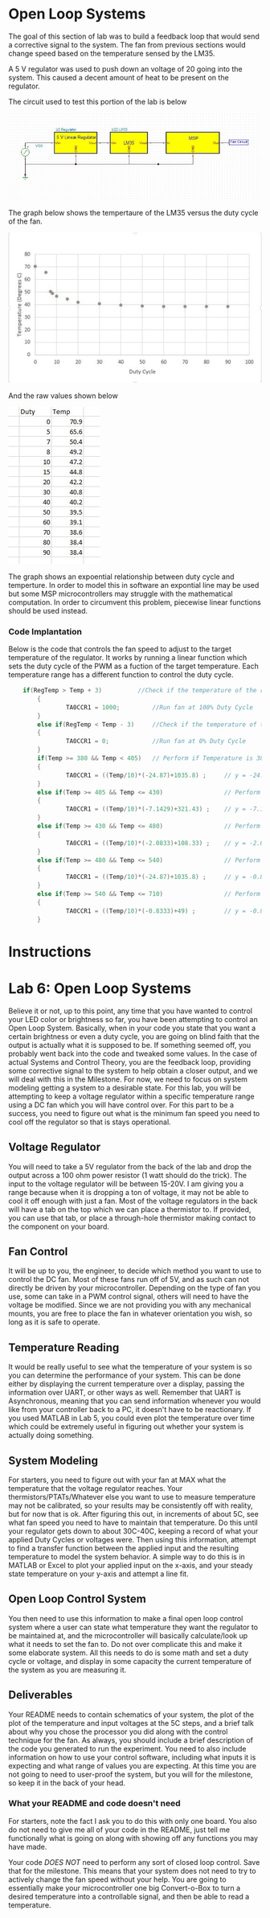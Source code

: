 # Open Loop Systems

The goal of this section of lab was to build a feedback loop that would send a corrective signal to the system. The fan from previous sections would change speed based on the temperature sensed by the LM35. 

A 5 V regulator was used to push down an voltage of 20 going into the system. This caused a decent amount of heat to be present on the regulator. 

The circuit used to test this portion of the lab is below

![alt text](https://github.com/RU09342/lab-6taking-control-over-your-embedded-life-shea-and-simon/blob/master/Images/FanCircuit.JPG)

The graph below shows the tempertaure of the LM35 versus the duty cycle of the fan. 

![alt text](https://github.com/RU09342/lab-6taking-control-over-your-embedded-life-shea-and-simon/blob/master/Images/DutyCycleTemp.JPG)

And the raw values shown below

![alt text](https://github.com/RU09342/lab-6taking-control-over-your-embedded-life-shea-and-simon/blob/master/Images/tempdutyexcel.JPG)

The graph shows an expoential relationship between duty cycle and temperture. In order to model this in software an expontial line may be used but some MSP microcontrollers may struggle with the mathematical computation. In order to circumvent this problem, piecewise linear functions should be used instead.

### Code Implantation 

Below is the code that controls the fan speed to adjust to the target temperature of the regulator. It works by running a linear function which sets the duty cycle of the PWM as a fuction of the target temperature. Each temperature range has a different function to control the duty cycle.

```c
	if(RegTemp > Temp + 3)          //Check if the temperature of the regulator is greater than target temperature
        {
                TA0CCR1 = 1000;         //Run fan at 100% Duty Cycle
        }
        else if(RegTemp < Temp - 3)     //Check if the temperature of the regulator is less than target temperature
        {
                TA0CCR1 = 0;            //Run fan at 0% Duty Cycle
        }
        if(Temp >= 380 && Temp < 405)   // Perform if Temperature is 38-40.5 C
        {
                TA0CCR1 = ((Temp/10)*(-24.87)+1035.8) ;     // y = -24.87x + 1035.8
        }
        else if(Temp >= 405 && Temp <= 430)                 // Perform if Temperature is 40.5-43 C
        {
                TA0CCR1 = ((Temp/10)*(-7.1429)+321.43) ;    // y = -7.1429x + 321.4
        }
        else if(Temp >= 430 && Temp <= 480)                 // Perform if Temperature is 43-48 C
        {
                TA0CCR1 = ((Temp/10)*(-2.0833)+108.33) ;    // y = -2.0833x + 108.33
        }
        else if(Temp >= 480 && Temp <= 540)                 // Perform if Temperature is 48-54 C
        {
                TA0CCR1 = ((Temp/10)*(-24.87)+1035.8) ;     // y = -0.8333x + 49
        }
        else if(Temp >= 540 && Temp <= 710)                 // Perform if Temperature is 54-71 C
        {
                TA0CCR1 = ((Temp/10)*(-0.8333)+49) ;        // y = -0.8333x + 49
        }   
```

# Instructions
# Lab 6: Open Loop Systems
Believe it or not, up to this point, any time that you have wanted to control your LED color or brightness so far, you have been attempting to control an Open Loop System. Basically, when in your code you state that you want a certain brightness or even a duty cycle, you are going on blind faith that the output is actually what it is supposed to be. If something seemed off, you probably went back into the code and tweaked some values. In the case of actual Systems and Control Theory, you are the feedback loop, providing some corrective signal to the system to help obtain a closer output, and we will deal with this in the Milestone. For now, we need to focus on system modeling getting a system to a desirable state. For this lab, you will be attempting to keep a voltage regulator within a specific temperature range using a DC fan which you will have control over. For this part to be a success, you need to figure out what is the minimum fan speed you need to cool off the regulator so that is stays operational.

## Voltage Regulator
You will need to take a 5V regulator from the back of the lab and drop the output across a 100 ohm power resistor (1 watt should do the trick). The input to the voltage regulator will be between 15-20V. I am giving you a range because when it is dropping a ton of voltage, it may not be able to cool it off enough with just a fan. Most of the voltage regulators in the back will have a tab on the top which we can place a thermistor to. If provided, you can use that tab, or place a through-hole thermistor making contact to the component on your board.

## Fan Control
It will be up to you, the engineer, to decide which method you want to use to control the DC fan. Most of these fans run off of 5V, and as such can not directly be driven by your microcontroller. Depending on the type of fan you use, some can take in a PWM control signal, others will need to have the voltage be modified. Since we are not providing you with any mechanical mounts, you are free to place the fan in whatever orientation you wish, so long as it is safe to operate.

## Temperature Reading
It would be really useful to see what the temperature of your system is so you can determine the performance of your system. This can be done either by displaying the current temperature over a display, passing the information over UART, or other ways as well. Remember that UART is Asynchronous, meaning that you can send information whenever you would like from your controller back to a PC, it doesn't have to be reactionary. If you used MATLAB in Lab 5, you could even plot the temperature over time which could be extremely useful in figuring out whether your system is actually doing something. 


## System Modeling
For starters, you need to figure out with your fan at MAX what the temperature that the voltage regulator reaches. Your thermistors/PTATs/Whatever else you want to use to measure temperature may not be calibrated, so your results may be consistently off with reality, but for now that is ok. After figuring this out, in increments of about 5C, see what fan speed you need to have to maintain that temperature. Do this until your regulator gets down to about 30C-40C, keeping a record of what your applied Duty Cycles or voltages were. Then using this information, attempt to find a transfer function between the applied input and the resulting temperature to model the system behavior. A simple way to do this is in MATLAB or Excel to plot your applied input on the x-axis, and your steady state temperature on your y-axis and attempt a line fit.

## Open Loop Control System
You then need to use this information to make a final open loop control system where a user can state what temperature they want the regulator to be maintained at, and the microcontroller will basically calculate/look up what it needs to set the fan to. Do not over complicate this and make it some elaborate system. All this needs to do is some math and set a duty cycle or voltage, and display in some capacity the current temperature of the system as you are measuring it.


## Deliverables
Your README needs to contain schematics of your system, the plot of the plot of the temperature and input voltages at the 5C steps, and a brief talk about why you chose the processor you did along with the control technique for the fan. As always, you should include a brief description of the code you generated to run the experiment. You need to also include information on how to use your control software, including what inputs it is expecting and what range of values you are expecting. At this time you are not going to need to user-proof the system, but you will for the milestone, so keep it in the back of your head.

### What your README and code doesn't need
For starters, note the fact I ask you to do this with only one board. You also do not need to give me all of your code in the README, just tell me functionally what is going on along with showing off any functions you may have made.

Your code *DOES NOT* need to perform any sort of closed loop control. Save that for the milestone. This means that your system does not need to try to actively change the fan speed without your help. You are going to essentially make your microcontroller one big Convert-o-Box to turn a desired temperature into a controllable signal, and then be able to read a temperature.